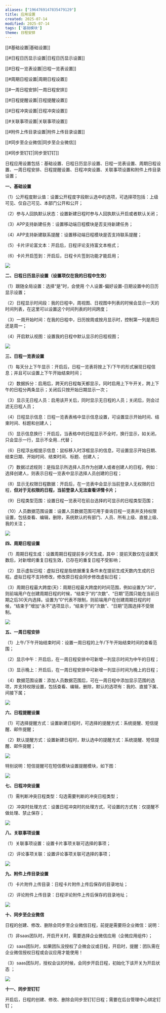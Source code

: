 ```yaml
---
aliases: ["1964769147835479129"]
title: 应用设置
created: 2025-07-14
modified: 2025-07-14
tags: ['基础模块']
theme: 日程安排
---
```


[[#基础设置|基础设置]]

[[#日程日历显示设置|日程日历显示设置]]

[[#日程一览表设置|日程一览表设置]]

[[#周期日程设置|周期日程设置]]

[[#一周日程安排|一周日程安排]]

[[#日程提醒设置|日程提醒设置]]

[[#日程冲突设置|日程冲突设置]]

[[#关联事项设置|关联事项设置]]

[[#附件上传目录设置|附件上传目录设置]]

[[#同步至企业微信|同步至企业微信]]

[[#同步至钉钉|同步至钉钉]]

日程应用设置包括：基础设置、日程日历显示设置、日程一览表设置、周期日程设置、一周日程安排、日程提醒设置、日程冲突设置、关联事项设置和附件上传目录设置；

**一、基础设置**

（1）公开程度默认值：设置公开程度字段默认选中的选项，可选择项包括：上级可见、仅自己可见、本部门公开和公开；

（2）参与人回执默认状态：设置新建日程时参与人回执默认开启或者默认关闭；

（3）APP支持新建任务：设置移动端日程模块是否支持新建任务；

（4）APP支持新建联系提醒：设置移动端日程模块是否支持联系提醒；

（5）卡片评论富文本：开启后，日程评论支持富文本格式；

（6）卡片开启签到：开启后，日程卡片签到功能才能启用；

![](https://myhelpdoc.oss-cn-heyuan.aliyuncs.com/mdimages/5b8f795bb25c5f27f5c266529de2a04b.jpg)

**二、日程日历显示设置（设置项仅在我的日程中生效）**

（1）跟随全局设置：选择“是”时，会使用 个人设置-偏好设置-日期设置中的日历显示设置；

（2）日程显示时间段：我的日程中，周视图、日视图中列表的时候会显示一天的时间列表，在这里可以设置这个时间列表的时间跨度；

（3）一周开始时间：在我的日程中，日历按周或按月显示时，控制第一列是周日还是周一；

（4）开启默认视图：设置我的日程中默认显示的日程视图；

![](https://myhelpdoc.oss-cn-heyuan.aliyuncs.com/mdimages/9f4035ee40d4379dd8af42a3fc4a81f7.jpg)

**三、日程一览表设置**

（1）每天分上下午显示：开启后，日程一览表将按上下/下午的形式展现日程信息；并且可以设置上下午开始结束时间；

（2）数据拆分：启用后，跨天的日程每天都显示，同时启用上下午开关，跨上下午的日程分两条显示；关闭后只按开始日期显示一次；

（3）显示无日程人员：启用该开关后，同时显示无日程的人员；关闭后，则会过滤无日程人员；

（4）日程显示信息：日程一览表表格中显示信息设置，可设置显示开始时间、结束时间、标题和创建人；

（5）显示信息换行：开启后，当表格中的日程显示不全时，换行显示，如关闭，只会显示一行，显示不全用...代替；

（6）日程浮出框提示信息：鼠标移入时浮框显示的信息，可设置显示开始日期、结束日期、开始时间、结束时间、标题、创建人；

（7）数据过滤规则：是指显示所选择人员作为创建人或者创建人的日程，例如：选择创建人，则表示日程一览表中显示选择人员创建的日程；

（8）显示无权限日程数据：开启后，在一览表中会显示当前登录人无权限的日程，**但对于无权限的日程，当前登录人无法查看详情卡片；**

（9）日程类型范围：设置日程一览表可在前台选择的可显示的日程类型范围；

（10）人员数据范围设置：设置人员数据范围可用于查询日程一览表并支持权限设置，包括查看、编辑，删除，系统默认的有部门、人员、所有上级、直接上级、我的关注；

![](https://myhelpdoc.oss-cn-heyuan.aliyuncs.com/mdimages/3770af4ab7affc60236769c69ca9daeb.jpg)

**四、周期日程设置**

（1）周期日程生成：设置周期日程提前多少天生成，其中：提前天数仅在设置天数后，对新增的重复日程生效，已存在的重复日程不受影响；

（2）显示虚拟日程：虚拟日程是指依据重复条件未在提前生成天数内生成的日程。虚拟日程不支持修改，修改原日程会同步修改虚拟日程；

（3）周期日程最大跨度(天)：周期日程最大跨度的时间范围，例如设置为”30“，则前端用户在创建周期日程的时候，“结束于”的“次数”、“日期”范围只能在当前日期之后30天内选择。设置为”0“代表不限制，则前端用户在创建周期日程的时候，“结束于”增加“永不”选项显示，“结束于”的“次数”、“日期”范围选择不受限制。

![](https://myhelpdoc.oss-cn-heyuan.aliyuncs.com/mdimages/a77300fceff4b5a7d08505dc04832bfc.jpg)

**五、一周日程安排**

（1）上午/下午开始结束时间：设置一周日程的上午/下午开始结束时间的查看范围；

（2）显示中午：开启后，在一周日程安排中可新增一列显示时间为中午的日程；

（3）显示晚上：开启后，在一周日程安排中可新增一列显示时间为晚上的日程；

（4）数据范围设置：添加人员数据范围后，可在一周日程中添加显示范围的选项，并支持权限设置，包括查看、编辑，删除，默认的选项有：我的、直接下属、间接下属；

**![](https://myhelpdoc.oss-cn-heyuan.aliyuncs.com/mdimages/0061b0ba02df529d762c13b273e51f04.jpg)**

**六、日程提醒设置**

（1）可选择提醒方式：设置新建日程时，可选择的提醒方式：系统提醒、短信提醒、邮件提醒；

（2）默认提醒方式：设置新建日程时，默认选中的提醒方式：系统提醒、短信提醒、邮件提醒；

![](https://myhelpdoc.oss-cn-heyuan.aliyuncs.com/mdimages/0627557a08df36b42c20bf4f637c8272.jpg)

特别说明：短信提醒可在短信模块设置提醒模块，如下图：

![](https://myhelpdoc.oss-cn-heyuan.aliyuncs.com/mdimages/cfa9f21d012980ddc7ed71ef58e1913b.jpg)

**七、日程冲突设置**

（1）需判断冲突日程类型：勾选需要判断的冲突日程类型；

（2）冲突时处理方式：设置日程冲突时的处理方式，可设置的方式有：仅提醒不做处理、禁止保存；

**![](https://myhelpdoc.oss-cn-heyuan.aliyuncs.com/mdimages/94c32b332703c3dc8ad759ac45592958.jpg)**

**八、关联事项设置**

（1）关联事项设置：设置卡片事项关联可选择的事项；

（2）评论事项关联：设置评论事项关联可选择的事项；

![](https://myhelpdoc.oss-cn-heyuan.aliyuncs.com/mdimages/bc4d46b7fe424dd2c90521d655c40884.jpg)

**九、附件上传目录设置**

（1）卡片附件上传目录：日程卡片附件上传后保存的目录地址；

（2）评论附件上传目录：日程评论附件上传后保存的目录地址；

![](https://myhelpdoc.oss-cn-heyuan.aliyuncs.com/mdimages/6beeaa8cc67302a589f0d30c9fdbed89.jpg)

**十、同步至企业微信**

日程的创建、修改、删除会同步至企业微信日程，前提是需要将企业微信：说明：

（1）非saas团队时，开启开关时，需要选择企业微信应用（企微应用组件）；

（2）saas团队时，如果团队没授权了企微会议或日程，开启时，提醒：团队需在企业微信授权日程或会议应用才能使用！

（3）saas团队时，授权会议的时候，会同步开启日程，初始化下该开关为开启状态 ；

![](https://myhelpdoc.oss-cn-heyuan.aliyuncs.com/mdimages/18e6c13cb3b03256a45d6222bb9f3267.jpg)

**十一、同步至钉钉**

开启后，日程的创建、修改、删除会同步至钉钉日程；需要在后台管理中心绑定钉钉；

